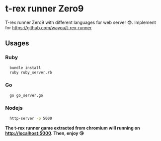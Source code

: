 # t-rex runner Zero9
T-rex runner Zero9 with different languages for web server 😎. Implement for https://github.com/wayou/t-rex-runner

## Usages

### Ruby

```bash
  bundle install
  ruby ruby_server.rb
```

### Go

```bash
  go go_server.go
```

### Nodejs

```bash
  http-server -p 5000
```

**The t-rex runner game extracted from chromium will running on [http://localhost:5000](http://localhost:5000/). Then, enjoy 😘**
